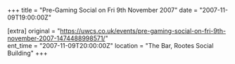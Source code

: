 +++
title = "Pre-Gaming Social on Fri 9th November 2007"
date = "2007-11-09T19:00:00Z"

[extra]
original = "https://uwcs.co.uk/events/pre-gaming-social-on-fri-9th-november-2007-1474488998571/"    
ent_time = "2007-11-09T20:00:00Z"
location = "The Bar, Rootes Social Building"
+++



